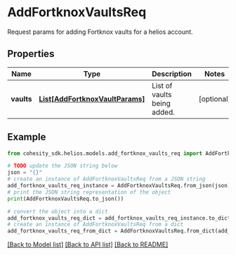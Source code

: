 # AddFortknoxVaultsReq

Request params for adding Fortknox vaults for a helios account.

## Properties

Name | Type | Description | Notes
------------ | ------------- | ------------- | -------------
**vaults** | [**List[AddFortknoxVaultParams]**](AddFortknoxVaultParams.md) | List of vaults being added. | [optional] 

## Example

```python
from cohesity_sdk.helios.models.add_fortknox_vaults_req import AddFortknoxVaultsReq

# TODO update the JSON string below
json = "{}"
# create an instance of AddFortknoxVaultsReq from a JSON string
add_fortknox_vaults_req_instance = AddFortknoxVaultsReq.from_json(json)
# print the JSON string representation of the object
print(AddFortknoxVaultsReq.to_json())

# convert the object into a dict
add_fortknox_vaults_req_dict = add_fortknox_vaults_req_instance.to_dict()
# create an instance of AddFortknoxVaultsReq from a dict
add_fortknox_vaults_req_from_dict = AddFortknoxVaultsReq.from_dict(add_fortknox_vaults_req_dict)
```
[[Back to Model list]](../README.md#documentation-for-models) [[Back to API list]](../README.md#documentation-for-api-endpoints) [[Back to README]](../README.md)


